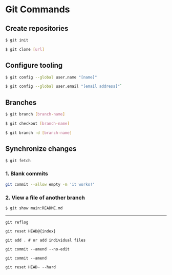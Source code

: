 # Git Commands

## Create repositories
```bash
$ git init
```

```bash
$ git clone [url]
```

## Configure tooling

```bash
$ git config --global user.name "[name]"
```

```bash
$ git config --global user.email "[email address]"`
```

## Branches

```bash
$ git branch [branch-name]
```
```bash
$ git checkout [branch-name]
```
```bash
$ git branch -d [branch-name]
```

## Synchronize changes

```bash
$ git fetch
```

### 1. Blank commits

```bash
git commit --allow empty -m 'it works!'
```

### 2. View a file of another branch
```bash
$ git show main:README.md
```

-----
`git reflog`

`git reset HEAD@{index}`

`git add . # or add individual files`

`git commit --amend --no-edit`

`git commit --amend`

`git reset HEAD~ --hard`

